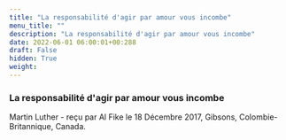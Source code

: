 ```yaml
---
title: "La responsabilité d'agir par amour vous incombe"
menu_title: ""
description: "La responsabilité d'agir par amour vous incombe"
date: 2022-06-01 06:00:01+00:288
draft: False
hidden: True
weight:
---
```

### La responsabilité d'agir par amour vous incombe

Martin Luther - reçu par Al Fike le 18 Décembre 2017, Gibsons, Colombie-Britannique, Canada.



